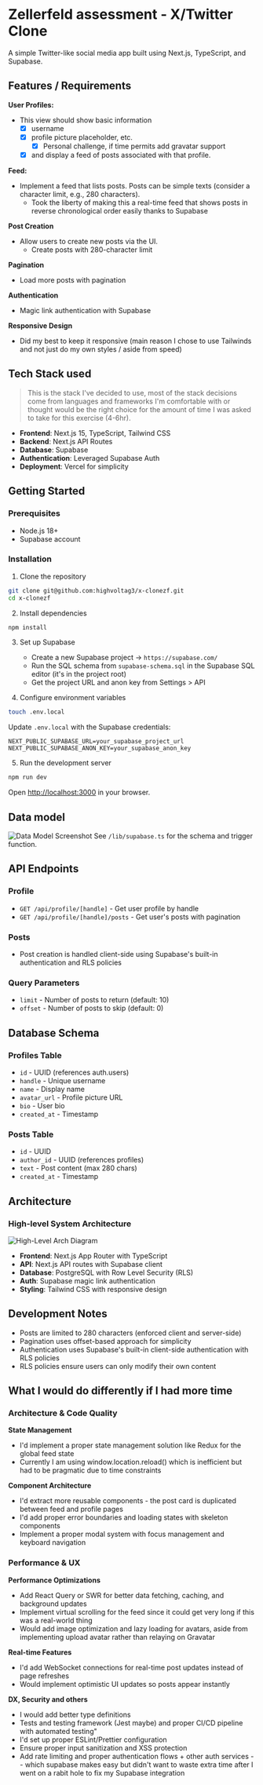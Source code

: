 # Zellerfeld assessment - X/Twitter Clone

A simple Twitter-like social media app built using Next.js, TypeScript, and Supabase.

## Features / Requirements

**User Profiles:**

- This view should show basic information
  - [x] username
  - [x] profile picture placeholder, etc.
    - [x]  Personal challenge, if time permits add gravatar support
  - [x]  and display a feed of posts associated with that profile.

**Feed:**

- Implement a feed that lists posts. Posts can be simple texts (consider a character limit, e.g., 280 characters).
  - Took the liberty of making this a real-time feed that shows posts in reverse chronological order easily thanks to Supabase

**Post Creation**

- Allow users to create new posts via the UI.
  - Create posts with 280-character limit

**Pagination** 

- Load more posts with pagination

**Authentication** 

- Magic link authentication with Supabase

**Responsive Design**

- Did my best to keep it responsive (main reason I chose to use Tailwinds and not just do my own styles / aside from speed)

## Tech Stack used

> This is the stack I've decided to use, most of the stack decisions come from languages and frameworks I'm comfortable with or thought would be the right choice for the amount of time I was asked to take for this exercise (4-6hr).

- **Frontend**: Next.js 15, TypeScript, Tailwind CSS
- **Backend**: Next.js API Routes
- **Database**: Supabase
- **Authentication**: Leveraged Supabase Auth
- **Deployment**: Vercel for simplicity

## Getting Started

### Prerequisites

- Node.js 18+ 
- Supabase account

### Installation

1. Clone the repository
```bash
git clone git@github.com:highvoltag3/x-clonezf.git
cd x-clonezf
```

2. Install dependencies
```bash
npm install
```

3. Set up Supabase
   - Create a new Supabase project -> `https://supabase.com/`
   - Run the SQL schema from `supabase-schema.sql` in the Supabase SQL editor (it's in the project root)
   - Get the project URL and anon key from Settings > API

4. Configure environment variables

```bash
touch .env.local
```

Update `.env.local` with the Supabase credentials:
```
NEXT_PUBLIC_SUPABASE_URL=your_supabase_project_url
NEXT_PUBLIC_SUPABASE_ANON_KEY=your_supabase_anon_key
```

5. Run the development server

```bash
npm run dev
```

Open [http://localhost:3000](http://localhost:3000) in your browser.

## Data model

![Data Model Screenshot](public/datamodelscreenshot.png)
See `/lib/supabase.ts` for the schema and trigger function.

## API Endpoints

### Profile

- `GET /api/profile/[handle]` - Get user profile by handle
- `GET /api/profile/[handle]/posts` - Get user's posts with pagination

### Posts

- Post creation is handled client-side using Supabase's built-in authentication and RLS policies

### Query Parameters

- `limit` - Number of posts to return (default: 10)
- `offset` - Number of posts to skip (default: 0)

## Database Schema

### Profiles Table

- `id` - UUID (references auth.users)
- `handle` - Unique username
- `name` - Display name
- `avatar_url` - Profile picture URL
- `bio` - User bio
- `created_at` - Timestamp

### Posts Table

- `id` - UUID
- `author_id` - UUID (references profiles)
- `text` - Post content (max 280 chars)
- `created_at` - Timestamp

## Architecture

### High-level System Architecture

![High-Level Arch Diagram](<public/Highlevel_system_diagram_Mermaid Chart-2025-09-08-022022.png>)

- **Frontend**: Next.js App Router with TypeScript
- **API**: Next.js API routes with Supabase client
- **Database**: PostgreSQL with Row Level Security (RLS)
- **Auth**: Supabase magic link authentication
- **Styling**: Tailwind CSS with responsive design

## Development Notes

- Posts are limited to 280 characters (enforced client and server-side)
- Pagination uses offset-based approach for simplicity
- Authentication uses Supabase's built-in client-side authentication with RLS policies
- RLS policies ensure users can only modify their own content

## What I would do differently if I had more time

### Architecture & Code Quality

**State Management**

- I'd implement a proper state management solution like Redux for the global feed state
- Currently I am using window.location.reload() which is inefficient but had to be pragmatic due to time constraints

**Component Architecture**

- I'd extract more reusable components - the post card is duplicated between feed and profile pages
- I'd add proper error boundaries and loading states with skeleton components
- Implement a proper modal system with focus management and keyboard navigation

### Performance & UX

**Performance Optimizations**

- Add React Query or SWR for better data fetching, caching, and background updates
- Implement virtual scrolling for the feed since it could get very long if this was a real-world thing
- Would add image optimization and lazy loading for avatars, aside from implementing upload avatar rather than relaying on Gravatar

**Real-time Features**

- I'd add WebSocket connections for real-time post updates instead of page refreshes
- Would implement optimistic UI updates so posts appear instantly

**DX, Security and others**

- I would add better type definitions
- Tests and testing framework (Jest maybe) and proper CI/CD pipeline with automated testing"
- I'd set up proper ESLint/Prettier configuration
- Ensure proper input sanitization and XSS protection
- Add rate limiting and proper authentication flows + other auth services -- which supabase makes easy but didn't want to waste extra time after I went on a rabit hole to fix my Supabase integration